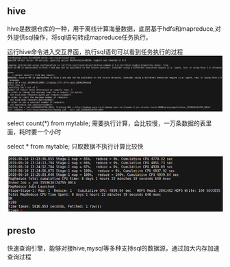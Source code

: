 ## hive
hive是数据仓库的一种，用于离线计算海量数据，底层基于hdfs和mapreduce,对外提供sql操作，将sql语句转成mapreduce任务执行。

运行hive命令进入交互界面，执行sql语句可以看到任务执行的过程
![](./hive_excute.bmp)

select count(*) from mytable;  需要执行计算，会比较慢，一万条数据的表里面，耗时要一个小时

select * from mytable;    只取数据不执行计算比较快

![](./hive_count_time.bmp)

## presto
快速查询引擎，能够对接hive,mysql等多种支持sql的数据源，通过加大内存加速查询过程